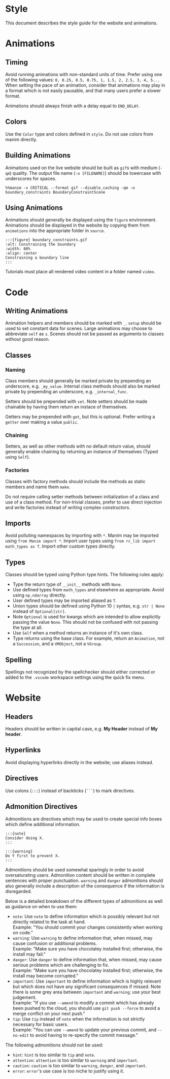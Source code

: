 # Style
This document describes the style guide for the website and animations.

# Animations
## Timing
Avoid running animations with non-standard units of time. Prefer using one of the following values:
`0, 0.25, 0.5, 0.75, 1, 1.5, 2, 2.5, 3, 4, 5...`
When setting the pace of an animation, consider that animations may play in a format which is not easily
pausable, and that many users prefer a slower format. 

Animations should always finish with a delay equal to `END_DELAY`.

## Colors
Use the `Color` type and colors defined in `style`. Do not use colors from manim directly.

## Building Animations
Animations used on the live website should be built as `gif`s with medium (`-qm`) quality. The output file
name (`-o [FILENAME]`) should be lowercase with underscores for spaces.
```
%%manim -v CRITICAL --format gif --disable_caching -qm -o boundary_constraints BoundaryConstraintScene
```

## Using Animations
Animations should generally be displayed using the `figure` environment. 
Animations should be displayed in the website by copying them from `animations` into the appropriate folder in `source`.
```
:::{figure} boundary_constraints.gif
:alt: Constraining the boundary
:width: 80%
:align: center
Constraining a boundary line
:::
```
Tutorials must place all rendered video content in a folder named `video`.

# Code
## Writing Animations
Animation helpers and members should be marked with `_`. 
`setup` should be used to set constant data for scenes.
Large animations may choose to abbreviate `self` as `s`.
Scenes should not be passed as arguments to classes without good reason.

## Classes
### Naming
Class members should generally be marked private by prepending an underscore, e.g. `_my_value`. 
Internal class methods should also be marked private by prepending an underscore, e.g. `_internal_func`.

Setters should be prepended with `set`. Note setters should be made chainable by having them
return an instace of themselves.

Getters may be prepended with `get`, but this is optional. Prefer writing a `getter` over making a 
value `public`.

### Chaining
Setters, as well as other methods with no default return value, should generally enable chaining
by returning an instance of themselves (Typed using `Self`).

### Factories
Classes with factory methods should include the methods as static members and name them `make`. 

Do not require calling setter methods between initialization of a class and use of a class method.
For non-trivial classes, prefer to use direct injection and write factories instead of writing 
complex constructors.

## Imports
Avoid polluting namespaces by importing with `*`.
Manim may be imported using `from Manim import *`.
Import user types using `from rc_lib import math_types as T`. Import other custom types directly.

## Types
Classes should be typed using Python type hints. The following rules apply:
* Type the return type of `__init__` methods with `None`.
* Use defined types from `math_types` and elsewhere as appropriate. Avoid using `np.ndarray` directly.
* User defined types may be imported aliased as `T`.
* Union types should be defined using Python 10 `|` syntax, e.g. `str | None` instead of `Optional[str]`.
* Note `Optional` is used for kwargs which are intended to allow explicitly passing the value `None`. This should not be confused
    with not passing the type at all.
* Use `Self` when a method returns an instance of it's own class.
* Type returns using the base class. For example, return an `Animation`, not a `Succession`, and a `VMObject`, not a `VGroup`.

## Spelling
Spellings not recognized by the spellchecker should either corrected or added to the `.vscode` workspace settings using the quick fix menu.

# Website
## Headers
Headers should be written in capital case, e.g. **My Header** instead of **My header**.

## Hyperlinks
Avoid displaying hyperlinks directly in the website; use aliases instead.

## Directives
Use colons (`:::`) instead of backticks (`` ``` ``) to mark directives.

## Admonition Directives
Admonitions are directives which may be used to create special info boxes which
define additional information. 
```
:::{note}
Consider doing X.
:::

:::{warning}
Do Y first to prevent X.
:::
```

Admonitions should be used somewhat sparingly in order to avoid oversaturating users.
Admonition content should be written in complete sentences with proper punctuation. 
`warning` and `danger` admonitions should also generally include a description of the consequence if the information is disregarded.

Below is a detailed breakdown of the different types of admonitions as well as guidance on when to use them:
- `note`: Use `note` to define information which is possibly relevant but not directly related to the task at hand. \
    Example: "You should commit your changes consistently when working on code."
- `warning`: Use `warning` to define information that, when missed, may cause confusion or additional problems. \
    Example: "Make sure you have chocolatey installed first; otherwise, the install may fail."
- `danger`: Use `danger` to define information that, when missed, may cause serious problems which are challenging to fix. \
    Example: "Make sure you have chocolatey installed first; otherwise, the install may become corrupted."
- `important`: Use `important` to define information which is highly relevant but which does not have any significant consequences if missed. Note there is some grey area between `important` and `warning`; use your best judgement. \
    Example: "If you use `--amend` to modify a commit which has already been pushed to the cloud, you should use `git push --force` to avoid a merge conflict on your next push."
- `tip`: Use `tip` instead of `note` when the information is not strictly necessary for basic users. \
    Example: "You can use `--amend` to update your previous commit, and `--no-edit` to avoid having to re-specify the commit message."

The following admonitions should not be used:
- `hint`: `hint` is too similar to `tip` and `note`. 
- `attention`: `attention` is too similar to `warning` and `important`.
- `caution`: `caution` is too similar to `warning`, `danger`, and `important`.
- `error`: `error`'s use case is too niche to justify using it.